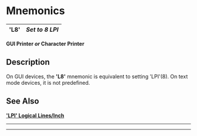 # Mnemonics

**'L8'** |  **_Set to 8 LPI_**  
---|---  
  
**GUI Printer _or_ Character Printer**

##  Description

On GUI devices, the **'L8'** mnemonic is equivalent to setting 'LPI'(8). On text mode devices, it is not predefined.

## See Also

**['LPI' Logical Lines/Inch](lpi.md)**

****

****
